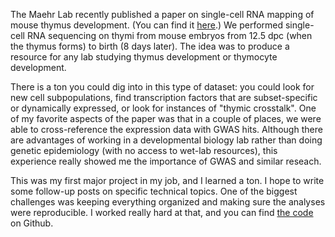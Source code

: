 
The Maehr Lab recently published a paper on single-cell RNA mapping of mouse thymus development. (You can find it [here](https://www.ncbi.nlm.nih.gov/pubmed/29884461).) We performed single-cell RNA sequencing on thymi from mouse embryos from 12.5 dpc (when the thymus forms) to birth (8 days later). The idea was to produce a resource for any lab studying thymus development or thymocyte development. 

There is a ton you could dig into in this type of dataset: you could look for new cell subpopulations, find transcription factors that are subset-specific or dynamically expressed, or look for instances of "thymic crosstalk". One of my favorite aspects of the paper was that in a couple of places, we were able to cross-reference the expression data with GWAS hits. Although there are advantages of working in a developmental biology lab rather than doing genetic epidemiology (with no access to wet-lab resources), this experience really showed me the importance of GWAS and similar reseach. 

This was my first major project in my job, and I learned a ton. I hope to write some follow-up posts on specific technical topics. One of the biggest challenges was keeping everything organized and making sure the analyses were reproducible. I worked really hard at that, and you can find [the code](http://github.com/maehrlab) on Github. 

